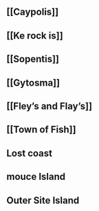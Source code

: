 
## [[Caypolis]]

## [[Ke rock is]]

## [[Sopentis]]

## [[Gytosma]]

## [[Fley’s and Flay’s]]

## [[Town of Fish]]



## Lost coast

## mouce Island


## Outer Site Island

